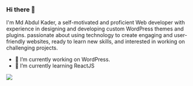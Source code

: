 ### Hi there 👋
I'm Md Abdul Kader, a self-motivated and proficient Web developer with experience in designing and developing custom WordPress themes and plugins. passionate about using technology to create engaging and user-friendly websites, ready to learn new skills, and interested in working on challenging projects.
- 🔭 I’m currently working on WordPress.
- 🌱 I’m currently learning ReactJS

<!-- 

[![Md Abdul Kader's GitHub stats](https://github-readme-stats.vercel.app/api?username=mdakader)](https://github.com/mdakader/github-readme-stats)

[![Top Langs](https://github-readme-stats.vercel.app/api/top-langs/?username=mdakader&hide_progress=true)](https://github.com/mdakader/github-readme-stats)
 -->

![](https://komarev.com/ghpvc/?username=mdakader&color=blue)
